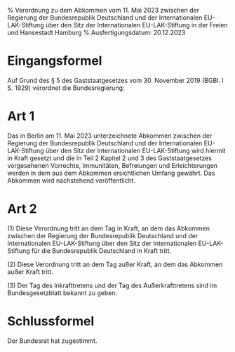 % Verordnung zu dem Abkommen vom 11. Mai 2023 zwischen der Regierung der Bundesrepublik Deutschland und der Internationalen EU-LAK-Stiftung über den Sitz der Internationalen EU-LAK-Stiftung in der Freien und Hansestadt Hamburg
% Ausfertigungsdatum: 20.12.2023
 
# Eingangsformel

Auf Grund des § 5 des Gaststaatgesetzes vom 30. November 2019 (BGBl. I S. 1929) verordnet die Bundesregierung:

# Art 1

Das in Berlin am 11. Mai 2023 unterzeichnete Abkommen zwischen der Regierung der Bundesrepublik Deutschland und der Internationalen EU-LAK-Stiftung über den Sitz der Internationalen EU-LAK-Stiftung wird hiermit in Kraft gesetzt und die in Teil 2 Kapitel 2 und 3 des Gaststaatgesetzes vorgesehenen Vorrechte, Immunitäten, Befreiungen und Erleichterungen werden in dem aus dem Abkommen ersichtlichen Umfang gewährt. Das Abkommen wird nachstehend veröffentlicht.

# Art 2

(1) Diese Verordnung tritt an dem Tag in Kraft, an dem das Abkommen zwischen der Regierung der Bundesrepublik Deutschland und der Internationalen EU-LAK-Stiftung über den Sitz der Internationalen EU-LAK-Stiftung für die Bundesrepublik Deutschland in Kraft tritt.

(2) Diese Verordnung tritt an dem Tag außer Kraft, an dem das Abkommen außer Kraft tritt.

(3) Der Tag des Inkrafttretens und der Tag des Außerkrafttretens sind im Bundesgesetzblatt bekannt zu geben.

# Schlussformel

Der Bundesrat hat zugestimmt.
